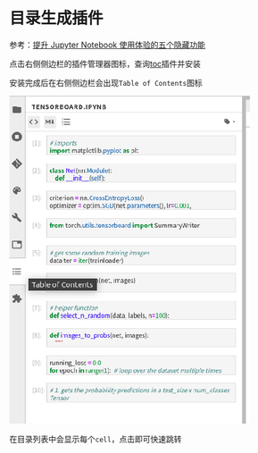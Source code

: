 
# 目录生成插件

参考：[提升 Jupyter Notebook 使用体验的五个隐藏功能](https://www.jianshu.com/p/bc72f8cfe0a3)

点击右侧侧边栏的插件管理器图标，查询[toc](https://github.com/jupyterlab/jupyterlab-toc)插件并安装

安装完成后在右侧侧边栏会出现`Table of Contents`图标

![](./imgs/toc.png)

在目录列表中会显示每个`cell`，点击即可快速跳转